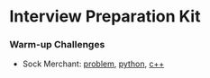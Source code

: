 # Interview Preparation Kit
### Warm-up Challenges
* Sock Merchant: [problem](https://www.hackerrank.com/challenges/sock-merchant/problem), [python](), [c++]()
